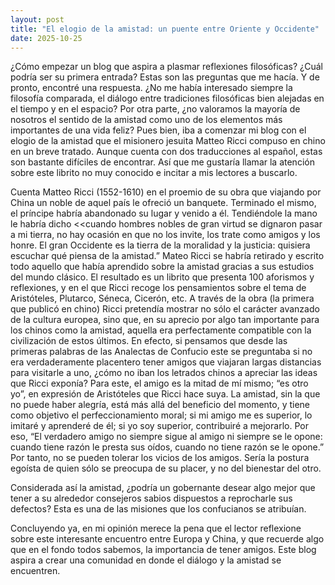 ```yaml
---
layout: post
title: "El elogio de la amistad: un puente entre Oriente y Occidente"
date: 2025-10-25
---
```


¿Cómo empezar un blog que aspira a plasmar reflexiones filosóficas? ¿Cuál podría ser su primera entrada? Estas son las preguntas que me hacía. Y de pronto, encontré una respuesta. ¿No me había interesado siempre la filosofía comparada, el diálogo entre tradiciones filosóficas bien alejadas en el tiempo y en el espacio? Por otra parte, ¿no valoramos la mayoría de nosotros el sentido de la amistad como uno de los elementos más importantes de una vida feliz? Pues bien, iba a comenzar mi blog con el elogio de la amistad que el misionero jesuita Matteo Ricci compuso en chino en un breve tratado. Aunque cuenta con dos traducciones al español, estas son bastante difíciles de encontrar. Así que me gustaría llamar la atención sobre este librito no muy conocido e incitar a mis lectores a buscarlo.

Cuenta Matteo Ricci (1552-1610) en el proemio de su obra que viajando por China un noble de aquel país le ofreció un banquete. Terminado el mismo, el príncipe habría abandonado su lugar y venido a él. Tendiéndole la mano le habría dicho <<cuando hombres nobles de gran virtud se dignaron pasar a mi tierra, no hay ocasión en que no los invite, los trate como amigos y los honre. El gran Occidente es la tierra de la moralidad y la justicia: quisiera escuchar qué piensa de la amistad.” Mateo Ricci se habría retirado y escrito todo aquello que había aprendido sobre la amistad gracias a sus estudios del mundo clásico. El resultado es un librito que presenta 100 aforismos y reflexiones, y en el que Ricci recoge los pensamientos sobre el tema de Aristóteles, Plutarco, Séneca, Cicerón, etc. A través de la obra (la primera que publicó en chino) Ricci pretendía mostrar no sólo el carácter avanzado de la cultura europea, sino que, en su aprecio por algo tan importante para los chinos como la amistad, aquella era perfectamente compatible con la civilización de estos últimos. En efecto, si pensamos que desde las primeras palabras de las Analectas de Confucio este se preguntaba si no era verdaderamente placentero tener amigos que viajaran largas distancias para visitarle a uno, ¿cómo no iban los letrados chinos a apreciar las ideas que Ricci exponía? Para este, el amigo es la mitad de mí mismo; “es otro yo”, en expresión de Aristóteles que Ricci hace suya. La amistad, sin la que no puede haber alegría, está más allá del beneficio del momento, y tiene como objetivo el perfeccionamiento moral; si mi amigo me es superior, lo imitaré y aprenderé de él; si yo soy superior, contribuiré a mejorarlo. Por eso, “El verdadero amigo no siempre sigue al amigo ni siempre se le opone: cuando tiene razón le presta sus oídos, cuando no tiene razón se le opone.” Por tanto, no se pueden tolerar los vicios de los amigos. Sería la postura egoísta de quien sólo se preocupa de su placer, y no del bienestar del otro.

Considerada así la amistad, ¿podría un gobernante desear algo mejor que tener a su alrededor consejeros sabios dispuestos a reprocharle sus defectos? Esta es una de las misiones que los confucianos se atribuían. 

Concluyendo ya, en mi opinión merece la pena que el lector reflexione sobre este interesante encuentro entre Europa y China, y que recuerde algo que en el fondo todos sabemos, la importancia de tener amigos. Este blog aspira a crear una comunidad en donde el diálogo y la amistad se encuentren.
